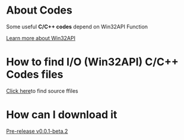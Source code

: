 # About Codes
 Some useful **C/C++ codes** depend on Win32API Function 

 [Learn more about Win32API](https://github.com/topics/win32api)
  
# How to find I/O (Win32API) C/C++ Codes files
[Click here](https://github.com/Cloudwhile/IO-WINAPI32/blob/main/IO%20Function.cpp)to find source ffiles


# How can I download it
 [Pre-release v0.0.1-beta.2](https://github.com/Cloudwhile/IO-WINAPI32/releases/tag/v0.0.1-beta.2)

  
